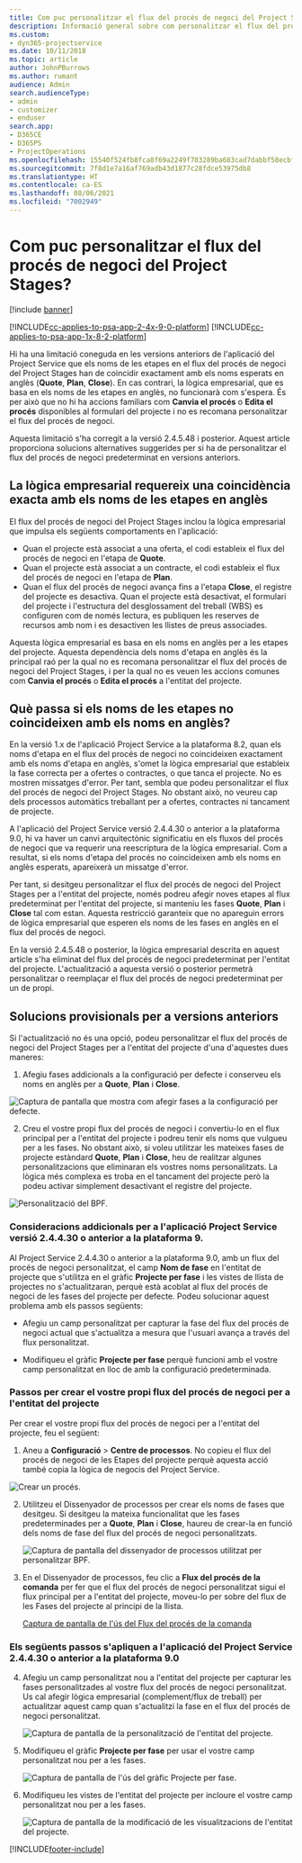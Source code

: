 ```yaml
---
title: Com puc personalitzar el flux del procés de negoci del Project Stages?
description: Informació general sobre com personalitzar el flux del procés de negoci de les fases del projecte.
ms.custom:
- dyn365-projectservice
ms.date: 10/11/2018
ms.topic: article
author: JohnPBurrows
ms.author: rumant
audience: Admin
search.audienceType:
- admin
- customizer
- enduser
search.app:
- D365CE
- D365PS
- ProjectOperations
ms.openlocfilehash: 15540f524fb8fca8f69a2249f783289ba683cad7dabbf58ecbf620d147e5d491
ms.sourcegitcommit: 7f8d1e7a16af769adb43d1877c28fdce53975db8
ms.translationtype: HT
ms.contentlocale: ca-ES
ms.lasthandoff: 08/06/2021
ms.locfileid: "7002949"
---
```

# <a name="how-do-i-customize-the-project-stages-business-process-flow"></a>Com puc personalitzar el flux del procés de negoci del Project Stages?

[!include [banner](../includes/psa-now-project-operations.md)]

[!INCLUDE[cc-applies-to-psa-app-2-4x-9-0-platform](../includes/cc-applies-to-psa-app-2-4x-9-0-platform.md)]
[!INCLUDE[cc-applies-to-psa-app-1x-8-2-platform](../includes/cc-applies-to-psa-app-1x-8-2-platform.md)]

Hi ha una limitació coneguda en les versions anteriors de l'aplicació del Project Service que els noms de les etapes en el flux del procés de negoci del Project Stages han de coincidir exactament amb els noms esperats en anglès (**Quote**, **Plan**, **Close**). En cas contrari, la lògica empresarial, que es basa en els noms de les etapes en anglès, no funcionarà com s'espera. És per això que no hi ha accions familiars com **Canvia el procés** o **Edita el procés** disponibles al formulari del projecte i no es recomana personalitzar el flux del procés de negoci. 

Aquesta limitació s'ha corregit a la versió 2.4.5.48 i posterior. Aquest article proporciona solucions alternatives suggerides per si ha de personalitzar el flux del procés de negoci predeterminat en versions anteriors.  

## <a name="business-logic-requires-an-exact-match-with-english-stage-names"></a>La lògica empresarial requereix una coincidència exacta amb els noms de les etapes en anglès

El flux del procés de negoci del Project Stages inclou la lògica empresarial que impulsa els següents comportaments en l'aplicació:
- Quan el projecte està associat a una oferta, el codi estableix el flux del procés de negoci en l'etapa de **Quote**.
- Quan el projecte està associat a un contracte, el codi estableix el flux del procés de negoci en l'etapa de **Plan**.
- Quan el flux del procés de negoci avança fins a l'etapa **Close**, el registre del projecte es desactiva. Quan el projecte està desactivat, el formulari del projecte i l'estructura del desglossament del treball (WBS) es configuren com de només lectura, es publiquen les reserves de recursos amb nom i es desactiven les llistes de preus associades.

Aquesta lògica empresarial es basa en els noms en anglès per a les etapes del projecte. Aquesta dependència dels noms d'etapa en anglès és la principal raó per la qual no es recomana personalitzar el flux del procés de negoci del Project Stages, i per la qual no es veuen les accions comunes com **Canvia el procés** o **Edita el procés** a l'entitat del projecte.

## <a name="what-happens-if-the-stage-names-dont-match-the-english-names"></a>Què passa si els noms de les etapes no coincideixen amb els noms en anglès?

En la versió 1.x de l'aplicació Project Service a la plataforma 8.2, quan els noms d'etapa en el flux del procés de negoci no coincideixen exactament amb els noms d'etapa en anglès, s'omet la lògica empresarial que estableix la fase correcta per a ofertes o contractes, o que tanca el projecte. No es mostren missatges d'error. Per tant, sembla que podeu personalitzar el flux del procés de negoci del Project Stages. No obstant això, no veureu cap dels processos automàtics treballant per a ofertes, contractes ni tancament de projecte.

A l'aplicació del Project Service versió 2.4.4.30 o anterior a la plataforma 9.0, hi va haver un canvi arquitectònic significatiu en els fluxos del procés de negoci que va requerir una reescriptura de la lògica empresarial. Com a resultat, si els noms d'etapa del procés no coincideixen amb els noms en anglès esperats, apareixerà un missatge d'error. 

Per tant, si desitgeu personalitzar el flux del procés de negoci del Project Stages per a l'entitat del projecte, només podreu afegir noves etapes al flux predeterminat per l'entitat del projecte, si manteniu les fases **Quote**, **Plan** i **Close** tal com estan. Aquesta restricció garanteix que no apareguin errors de lògica empresarial que esperen els noms de les fases en anglès en el flux del procés de negoci.

En la versió 2.4.5.48 o posterior, la lògica empresarial descrita en aquest article s'ha eliminat del flux del procés de negoci predeterminat per l'entitat del projecte. L'actualització a aquesta versió o posterior permetrà personalitzar o reemplaçar el flux del procés de negoci predeterminat per un de propi. 

## <a name="workarounds-for-earlier-versions"></a>Solucions provisionals per a versions anteriors

Si l'actualització no és una opció, podeu personalitzar el flux del procés de negoci del Project Stages per a l'entitat del projecte d'una d'aquestes dues maneres:

1. Afegiu fases addicionals a la configuració per defecte i conserveu els noms en anglès per a **Quote**, **Plan** i **Close**.


![Captura de pantalla que mostra com afegir fases a la configuració per defecte.](media/FAQ-Customize-BPF-1.png)
 
2. Creu el vostre propi flux del procés de negoci i convertiu-lo en el flux principal per a l'entitat del projecte i podreu tenir els noms que vulgueu per a les fases. No obstant això, si voleu utilitzar les mateixes fases de projecte estàndard **Quote**, **Plan** i **Close**, heu de realitzar algunes personalitzacions que eliminaran els vostres noms personalitzats. La lògica més complexa es troba en el tancament del projecte però la podeu activar simplement desactivant el registre del projecte.

![Personalització del BPF.](media/FAQ-Customize-BPF-2.png)

### <a name="additional-considerations-for-project-service-app-version-24430-or-earlier-on-platform-90"></a>Consideracions addicionals per a l'aplicació Project Service versió 2.4.4.30 o anterior a la plataforma 9.

Al Project Service 2.4.4.30 o anterior a la plataforma 9.0, amb un flux del procés de negoci personalitzat, el camp **Nom de fase** en l'entitat de projecte que s'utilitza en el gràfic **Projecte per fase** i les vistes de llista de projectes no s'actualitzaran, perquè està acoblat al flux del procés de negoci de les fases del projecte per defecte. Podeu solucionar aquest problema amb els passos següents:

- Afegiu un camp personalitzat per capturar la fase del flux del procés de negoci actual que s'actualitza a mesura que l'usuari avança a través del flux personalitzat.

- Modifiqueu el gràfic **Projecte per fase** perquè funcioni amb el vostre camp personalitzat en lloc de amb la configuració predeterminada.

### <a name="steps-to-create-your-own-business-process-flow-for-the-project-entity"></a>Passos per crear el vostre propi flux del procés de negoci per a l'entitat del projecte

Per crear el vostre propi flux del procés de negoci per a l'entitat del projecte, feu el següent:

1. Aneu a **Configuració** > **Centre de processos**. No copieu el flux del procés de negoci de les Etapes del projecte perquè aquesta acció també copia la lògica de negocis del Project Service.

  ![Crear un procés.](media/FAQ-Customize-BPF-3.png)

2. Utilitzeu el Dissenyador de processos per crear els noms de fases que desitgeu. Si desitgeu la mateixa funcionalitat que les fases predeterminades per a **Quote**, **Plan** i **Close**, haureu de crear-la en funció dels noms de fase del flux del procés de negoci personalitzats.

   ![Captura de pantalla del dissenyador de processos utilitzat per personalitzar BPF.](media/FAQ-Customize-BPF-4.png) 

3. En el Dissenyador de processos, feu clic a **Flux del procés de la comanda** per fer que el flux del procés de negoci personalitzat sigui el flux principal per a l'entitat del projecte, moveu-lo per sobre del flux de les Fases del projecte al principi de la llista.


   [Captura de pantalla de l'ús del Flux del procés de la comanda](media/FAQ-Customize-BPF-5-720.png)

### <a name="the-following-steps-apply-to-project-service-app-24430-or-earlier-on-the-90-platform"></a>Els següents passos s'apliquen a l'aplicació del Project Service 2.4.4.30 o anterior a la plataforma 9.0

4. Afegiu un camp personalitzat nou a l'entitat del projecte per capturar les fases personalitzades al vostre flux del procés de negoci personalitzat. Us cal afegir lògica empresarial (complement/flux de treball) per actualitzar aquest camp quan s'actualitzi la fase en el flux del procés de negoci personalitzat.

   ![Captura de pantalla de la personalització de l'entitat del projecte.](media/FAQ-Customize-BPF-6-720.png)

5. Modifiqueu el gràfic **Projecte per fase** per usar el vostre camp personalitzat nou per a les fases.

   ![Captura de pantalla de l'ús del gràfic Projecte per fase.](media/FAQ-Customize-BPF-7-720.png)

6. Modifiqueu les vistes de l'entitat del projecte per incloure el vostre camp personalitzat nou per a les fases.

   ![Captura de pantalla de la modificació de les visualitzacions de l'entitat del projecte.](media/FAQ-Customize-BPF-8-720.png)



[!INCLUDE[footer-include](../includes/footer-banner.md)]